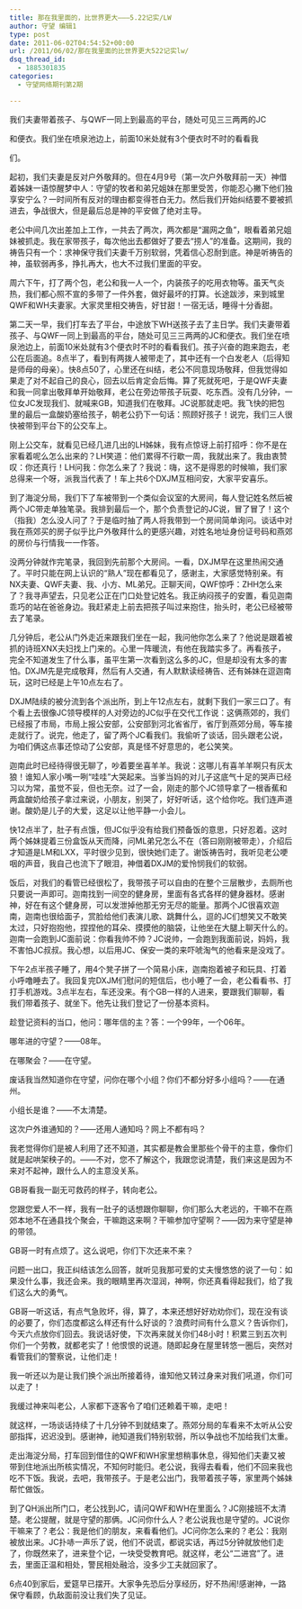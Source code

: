 ```yaml
---
title: 那在我里面的，比世界更大–——5.22记实/LW
author: 守望 编辑1
type: post
date: 2011-06-02T04:54:52+00:00
url: /2011/06/02/那在我里面的比世界更大522记实lw/
dsq_thread_id:
  - 1885301835
categories:
  - 守望网络期刊第2期

---
```

我们夫妻带着孩子、与QWF一同上到最高的平台，随处可见三三两两的JC
  
和便衣。我们坐在喷泉池边上，前面10米处就有3个便衣时不时的看看我
  
们。

<!--more-->起初，我们夫妻是反对户外敬拜的。但在4月9号（第一次户外敬拜前一天）神借着姊妹一语惊醒梦中人：守望的牧者和弟兄姐妹在那里受苦，你能忍心撇下他们独享安宁么？一时间所有反对的理由都变得苍白无力。然后我们开始纠结要不要被抓进去，争战很大，但是最后总是神的平安做了绝对主导。

老公中间几次出差加上工作，一共去了两次，两次都是“漏网之鱼”，眼看着弟兄姐妹被抓走。我在家带孩子，每次他出去都做好了要去“捞人”的准备。这期间，我的祷告只有一个：求神保守我们夫妻千万别软弱，凭着信心忍耐到底。神是听祷告的神，虽软弱再多，挣扎再大，也大不过我们里面的平安。

周六下午，打了两个包，老公和我一人一个，内装孩子的吃用衣物等。虽天气炎热，我们都心照不宣的多带了一件外套，做好最坏的打算。长途跋涉，来到城里QWF和WH夫妻家。大家灵里相交祷告，好甘甜！一宿无话，睡得十分香甜。

第二天一早，我们打车去了平台，中途放下WH送孩子去了主日学。我们夫妻带着孩子、与QWF一同上到最高的平台，随处可见三三两两的JC和便衣。我们坐在喷泉池边上，前面10米处就有3个便衣时不时的看看我们。孩子兴奋的跑来跑去，老公在后面追。8点半了，看到有两拨人被带走了，其中还有一个白发老人（后得知是师母的母亲）。快8点50了，心里还在纠结，老公不同意现场敬拜，但我觉得如果走了对不起自己的良心，回去以后肯定会后悔。算了死就死吧，于是QWF夫妻和我一同拿出敬拜单开始敬拜，老公在旁边带孩子玩耍、吃东西。没有几分钟，一位女JC发现我们、就喊来GB，知道我们在敬拜。JC说那就走吧。我飞快的把包里的最后一盒酸奶塞给孩子，朝老公扔下一句话：照顾好孩子！说完，我们三人很快被带到平台下的公交车上。

刚上公交车，就看见已经几进几出的LH姊妹，我有点惊讶上前打招呼：你不是在家看着呢么怎么出来的？LH笑道：他们累得不行歇一周，我就出来了。我由衷赞叹：你还真行！LH问我：你怎么来了？我说：嗨，这不是得恩的时候嘛，我们家总得来一个呀，派我当代表了！车上共6个DXJM互相问安，大家平安喜乐。

到了海淀分局，我们下了车被带到一个类似会议室的大房间，每人登记姓名然后被两个JC带走单独笔录。我排到最后一个，那个负责登记的JC说，冒了冒了！这个（指我）怎么没人问了？于是临时抽了两人将我带到一个房间简单询问。谈话中对我在燕郊买的房子似乎比户外敬拜什么的更感兴趣，对姓名地址身份证号码和燕郊的房价与行情我一一作答。

没两分钟就作完笔录，我回到先前那个大房间。一看，DXJM早在这里热闹交通了。平时只能在网上认识的“熟人”现在都看见了，感谢主，大家感觉特别亲。有NX夫妻、QWF夫妻、我、小方、ML弟兄。正聊天间，QWF惊呼：ZHH怎么来了？我寻声望去，只见老公正在门口处登记姓名。我正纳闷孩子的安置，看见迦南乖巧的站在爸爸身边。我赶紧走上前去把孩子叫过来抱住，抬头时，老公已经被带去了笔录。

几分钟后，老公从门外走近来跟我们坐在一起，我问他你怎么来了？他说是跟着被抓的诗班XNX夫妇找上门来的。心里一阵暖流，有他在我踏实多了。再看孩子，完全不知道发生了什么事，虽平生第一次看到这么多的JC，但是却没有太多的害怕。DXJM先是完成敬拜，然后有人交通，有人默默读经祷告、还有姊妹在逗迦南玩，这时已经是上午10点左右了。

DXJM陆续的被分流到各个派出所，到上午12点左右，就剩下我们一家三口了。有个看上去很像JC领导模样的人对旁边的JC似乎在交代工作说：这俩燕郊的，我们已经报了市局，市局上报公安部，公安部到河北省省厅，省厅到燕郊分局，等车接走就行了。说完，他走了，留了两个JC看我们。我偷听了谈话，回头跟老公说，为咱们俩这点事还惊动了公安部，真是怪不好意思的，老公笑笑。

迦南此时已经待得很无聊了，吵着要坐喜羊羊。我说：这哪儿有喜羊羊啊只有灰太狼！谁知人家小嘴一咧“哇哇”大哭起来。当爹当妈的对儿子这底气十足的哭声已经习以为常，虽觉不妥，但也无奈。过了一会，刚走的那个JC领导拿了一根香蕉和两盒酸奶给孩子拿过来说，小朋友，别哭了，好好听话，这个给你吃。我们连声道谢。酸奶是儿子的大爱，这足以让他平静一小会儿。

快12点半了，肚子有点饿，但JC似乎没有给我们预备饭的意思，只好忍着。这时两个姊妹提着三份盒饭从天而降，问ML弟兄怎么不在（答曰刚刚被带走），介绍后才知道是LM和LXX，平时很少见到，很快她们走了。谢饭祷告时，我听见老公哽咽的声音，我自己也流下了眼泪，神借着DXJM的爱怜悯我们的软弱。

饭后，对我们的看管已经很松了，我带孩子可以自由的在整个三层散步，去厕所也只要说一声即可。迦南找到一间空的健身房，里面有各式各样的健身器材。感谢神，好在有这个健身房，可以发泄掉他那无穷无尽的能量。那两个JC很喜欢迦南，迦南也很给面子，赏脸给他们表演儿歌、跳舞什么，逗的JC们想笑又不敢笑太过，只好抱抱他，捏捏他的耳朵、摸摸他的脑袋，让他坐在大腿上聊天什么的。迦南一会跑到JC面前说：你看我帅不帅？JC说帅，一会跑到我面前说，妈妈，我不害怕JC叔叔。我心想，以后用JC、保安一类的来吓唬淘气的他看来是没戏了。

下午2点半孩子睡了，用4个凳子拼了一个简易小床，迦南抱着被子和玩具、打着小呼噜睡去了。我回复完DXJM们慰问的短信后，也小睡了一会，老公看看书、打打手机游戏。3点半左右，车还没来。有个GB一样的人进来，要跟我们聊聊，看我们带着孩子、就坐下。他先让我们登记了一份基本资料。

趁登记资料的当口，他问：哪年信的主？答：一个99年，一个06年。

哪年进的守望？——08年。

在哪聚会？——在守望。

废话我当然知道你在守望，问你在哪个小组？你们不都分好多小组吗？——在通州。

小组长是谁？——不太清楚。

这次户外谁通知的？——还用人通知吗？网上不都有吗？

我老觉得你们是被人利用了还不知道，其实都是教会里那些个骨干的主意，像你们就是起哄架秧子的。——不对，您不了解这个，我跟您说清楚，我们来这是因为不来对不起神，跟什么人的主意没关系。

GB哥看我一副无可救药的样子，转向老公。

您跟您爱人不一样，我有一肚子的话想跟你聊聊，你们那么大老远的，干嘛不在燕郊本地不在通县找个聚会，干嘛跑这来啊？干嘛参加守望啊？——因为来守望是神的带领。
  
GB哥一时有点烦了。这么说吧，你们下次还来不来？

问题一出口，我正纠结该怎么回答，就听见我那可爱的丈夫慢悠悠的说了一句：如果没什么事，我还会来。我的眼睛里再次湿润，神啊，你还真看得起我们，给了我们这么大的勇气。
  
GB哥一听这话，有点气急败坏，得，算了，本来还想好好劝劝你们，现在没有谈的必要了，你们态度都这么样还有什么好谈的？浪费时间有什么意义？告诉你们，今天六点放你们回去。我说话好使，下次再来就关你们48小时！积累三到五次判你们一个劳教，就都老实了！他恨恨的说道。随即起身在屋里转悠一圈后，突然对看管我们的警察说，让他们走！

我一听还以为是让我们换个派出所接着待，谁知他又转过身来对我们吼道，你们可以走了！

我缓过神来叫老公，人家都下逐客令了咱们还赖着干嘛，走吧！

就这样，一场谈话持续了十几分钟不到就结束了。燕郊分局的车看来不太听从公安部指挥，迟迟没到。感谢神，祂知道我们特别软弱，所以争战也不加给我们太重。

走出海淀分局，打车回到借住的QWF和WH家里想稍事休息，得知他们夫妻又被带到住地派出所核实情况，不知何时能归。老公说，我得去看看，他们不回来我也吃不下饭。我说，去吧，我带孩子。于是老公出门，我带着孩子等，家里两个姊妹帮忙做饭。

到了QH派出所门口，老公找到JC，请问QWF和WH在里面么？JC刚接班不太清楚。老公提醒，就是守望的那俩。JC问你什么人？老公说我也是守望的。JC说你干嘛来了？老公：我是他们的朋友，来看看他们。JC问你怎么来的？老公：我刚被放出来。JC扑哧一声乐了说，他们不说谎，都说实话，再过5分钟就放他们走了，你既然来了，进来登个记，一块受受教育吧。就这样，老公“二进宫”了。进去，里面正温和相处，警民相处融洽，没多少工夫就回家了。

6点40到家后，爱筵早已摆开。大家争先恐后分享经历，好不热闹!感谢神，一路保守看顾，仇敌面前没让我们失了见证。